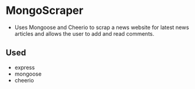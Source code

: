 # MongoScraper

* Uses Mongoose and Cheerio to scrap a news website for latest news articles and allows the user to add and read comments.

## Used

* express
* mongoose
* cheerio


